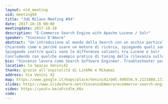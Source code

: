 ```yaml
---
layout: old_meeting
uid: meeting94
title: "JUG Milano Meeting #94"
date: 2017-10-16 00:00
meetingdate: 2017-10-30
description: "E-Commerce Search Engine with Apache Lucene / Solr"
speaker: "Vincenzo D'Amore"
abstract: "Un'introduzione al mondo della Search con un occhio particolare all'e-commerce passando per Apache Lucene e Solr. 
Chiarendo come e perché usare un motore di ricerca, spiegando quali sono le differenze tra dbms e full text search, tra la search comune e la search applicata al mondo e-commerce. 
Spiegando inoltre quali sono le differenze salienti tra Lucene e Solr
Concludendo con qualche esempio pratico di tuning della rilevanza sulle query Solr e d'uso di Solr in Java."
bio: "Vincenzo lavora come Search Software Engineer. Troubleshooter per passione, si diverte ancora dopo tanti anni a sviluppare software, specialmente nel Web. Solida esperienza nell'analisi e nel tuning di search web application e nella costruzione di architetture search web scalabili. Autore di &quot;Solr Query Debugger&quot; il primo plugin Google Chrome che ti aiuta a modificare, eseguire e analizzare le query Solr. Autore dei vari tools opensource per Solr. Nel tempo libero, oltre a cucinare, si diverte imparando nuove cose e sperimentando nuove tecnologie. Da circa 3 anni si è reinventato come Search Software Engineer in ePRICE."
location: lo Spazio Venini42
thanks: grazie all'ospitalità di LinkMe e Mikamai
address: Via Venini 42
map: https://www.google.it/maps/place/Venini42/@45.490556,9.2131888,17z/data=!3m1!4b1!4m5!3m4!1s0x4786c6de20e6362f:0xc95afb6f555f4ed6!8m2!3d45.490556!4d9.2153775
slides: https://www.slideshare.net/VincenzoDAmore/ecommerce-search-engine-with-apache-lucenesolr-81760501
video: https://youtu.be/aFctdlm_K6s 
code: 
---
```

